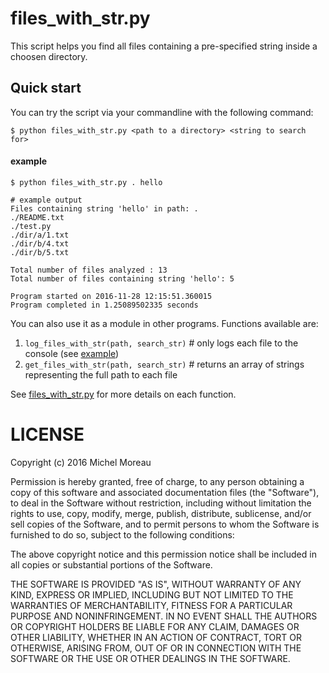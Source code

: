 # files_with_str.py
This script helps you find all files containing a pre-specified string inside a choosen directory.

## Quick start
You can try the script via your commandline with the following command:  

```  
$ python files_with_str.py <path to a directory> <string to search for>
```  

#### example
```  
$ python files_with_str.py . hello

# example output
Files containing string 'hello' in path: .
./README.txt
./test.py
./dir/a/1.txt
./dir/b/4.txt
./dir/b/5.txt

Total number of files analyzed : 13
Total number of files containing string 'hello': 5

Program started on 2016-11-28 12:15:51.360015
Program completed in 1.25089502335 seconds
```

You can also use it as a module in other programs. Functions available are:

1. `log_files_with_str(path, search_str)` # only logs each file to the console (see [example](https://github.com/MichelML/technical_challenges/blob/master/e3_solutions/files_with_str.md#example)) 
2. `get_files_with_str(path, search_str)` # returns an array of strings representing the full path to each file

See [files_with_str.py](https://github.com/MichelML/technical_challenges/blob/master/e3_solutions/files_with_str.py) for more details on each function.

# LICENSE 
Copyright (c) 2016 Michel Moreau

Permission is hereby granted, free of charge, to any person obtaining a copy of this software and associated documentation files (the "Software"), to deal in the Software without restriction, including without limitation the rights to use, copy, modify, merge, publish, distribute, sublicense, and/or sell copies of the Software, and to permit persons to whom the Software is furnished to do so, subject to the following conditions:

The above copyright notice and this permission notice shall be included in all copies or substantial portions of the Software.

THE SOFTWARE IS PROVIDED "AS IS", WITHOUT WARRANTY OF ANY KIND, EXPRESS OR IMPLIED, INCLUDING BUT NOT LIMITED TO THE WARRANTIES OF MERCHANTABILITY, FITNESS FOR A PARTICULAR PURPOSE AND NONINFRINGEMENT. IN NO EVENT SHALL THE AUTHORS OR COPYRIGHT HOLDERS BE LIABLE FOR ANY CLAIM, DAMAGES OR OTHER LIABILITY, WHETHER IN AN ACTION OF CONTRACT, TORT OR OTHERWISE, ARISING FROM, OUT OF OR IN CONNECTION WITH THE SOFTWARE OR THE USE OR OTHER DEALINGS IN THE SOFTWARE.




